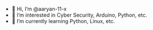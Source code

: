 - 👋 Hi, I’m @aaryan-11-x
- 👀 I’m interested in Cyber Security, Arduino, Python, etc.
- 🌱 I’m currently learning Python, Linux, etc.

<!---
aaryan-11-x/aaryan-11-x is a ✨ special ✨ repository because its `README.md` (this file) appears on your GitHub profile.
You can click the Preview link to take a look at your changes.
--->
